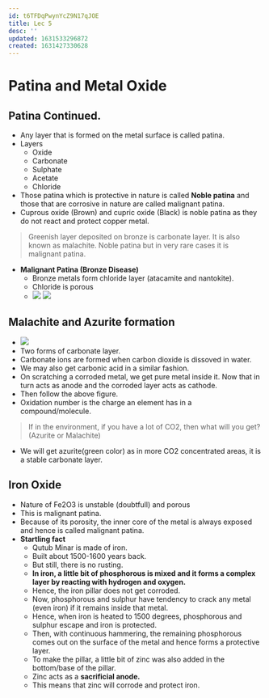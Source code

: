 ```yaml
---
id: t6TFDqPwynYcZ9N17qJOE
title: Lec 5
desc: ''
updated: 1631533296872
created: 1631427330628
---
```


# Patina and Metal Oxide

## Patina Continued.
* Any layer that is formed on the metal surface is called patina.
* Layers
    * Oxide
    * Carbonate
    * Sulphate
    * Acetate
    * Chloride
* Those patina which is protective in nature is called **Noble patina** and those that are corrosive in nature are called malignant patina.
* Cuprous oxide (Brown) and cupric oxide (Black) is noble patina as they do not react and protect copper metal.
> Greenish layer deposited on bronze is carbonate layer.
     It is also known as malachite. Noble patina but in very rare cases it is malignant patina.
* **Malignant Patina (Bronze Disease)**
    * Bronze metals form chloride layer (atacamite and nantokite).
    * Chloride is porous
    * ![](/assets/images/2021-09-13-17-10-56.png)
      ![](/assets/images/2021-09-13-17-11-31.png)

## Malachite and Azurite formation
* ![](/assets/images/2021-09-13-16-54-55.png)
* Two forms of carbonate layer.
* Carbonate ions are formed when carbon dioxide is dissoved in water.
* We may also get carbonic acid in a similar fashion.
* On scratching a corroded metal, we get pure metal inside it. Now that in turn acts as anode and the corroded layer acts as cathode.
* Then follow the above figure.
* Oxidation number is the charge an element has in a compound/molecule.

> If in the environment, if you have a lot of CO2, then what will you get? (Azurite or Malachite)
* We will get azurite(green color) as in more CO2 concentrated areas, it is a stable carbonate layer.

## Iron Oxide
* Nature of Fe2O3 is unstable (doubtfull) and porous
* This is malignant patina.
* Because of its porosity, the inner core of the metal is always exposed and hence is called malignant patina.
* **Startling fact**
    * Qutub Minar is made of iron.
    * Built about 1500-1600 years back.
    * But still, there is no rusting.
    * **In iron, a little bit of phosphorous is mixed and it forms a complex layer by reacting with hydrogen and oxygen.**
    * Hence, the iron pillar does not get corroded.
    * Now, phosphorous and sulphur have tendency to crack any metal (even iron) if it remains inside that metal.
    * Hence, when iron is heated to 1500 degrees, phosphorous and sulphur escape and iron is protected.
    * Then, with continuous hammering, the remaining phosphorous comes out on the surface of the metal and hence forms a protective layer.
    * To make the pillar, a little bit of zinc was also added in the bottom/base of the pillar.
    * Zinc acts as a **sacrificial anode.**
    * This means that zinc will corrode and protect iron.
